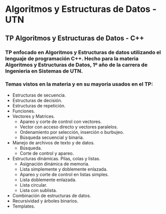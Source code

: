 # Algoritmos y Estructuras de Datos - UTN

## TP Algoritmos y Estructuras de Datos - C++

### TP enfocado en Algoritmos y Estructuras de datos utilizando el lenguaje de programación C++. Hecho para la materia Algoritmos y Estructuras de Datos, 1º año de la carrera de Ingenieria en Sistemas de UTN. 

### Temas vistos en la materia y en su mayoria usados en el TP:
- Estructuras de secuencia.
- Estructuras de decisión.
- Estructuras de repetición. 
- Funciones.
- Vectores y Matrices.
  - Apareo y corte de control con vectores.
  - Vector con acceso directo y vectores paralelos.
  - Ordenamiento por selección, inserción o burbujeo.
  - Búsqueda secuencial y binaria.
- Manejo de archivos de texto y de datos.
  - Búsqueda.
  - Corte de control y apareo.
- Estructuras dinámicas. Pilas, colas y listas.
  - Asignación dinámica de memoria.
  - Lista simplemente y doblemente enlazada.
  - Apareo y corte de control en listas simples.
  - Lista doblemente enlazada.
  - Lista circular.
  - Lista con sublista.
- Combinación de estructuras de datos.
- Recursividad y árboles binarios.
- Templates.